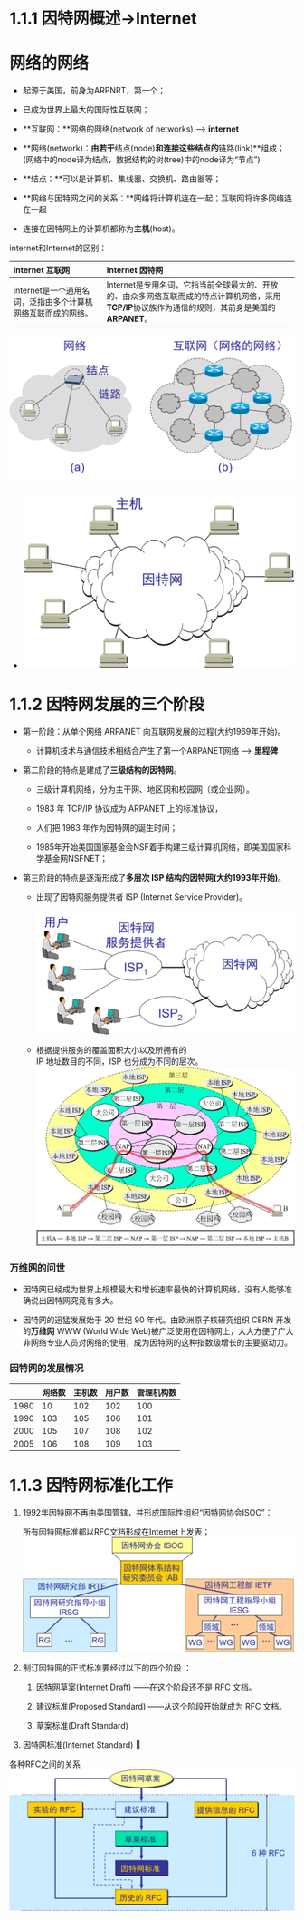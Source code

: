 # 1.1.1 因特网概述-&gt;Internet

# 网络的网络

* 起源于美国，前身为ARPNRT，第一个；

* 已成为世界上最大的国际性互联网；

* **互联网：**网络的网络\(network of networks\) --&gt; **internet**

* **网络\(network\)：**由若干**结点\(node\)**和连接这些结点的**链路\(link\)**组成；\(网络中的node译为结点，数据结构的树\(tree\)中的node译为“节点”\)

* **结点：**可以是计算机、集线器、交换机、路由器等；

* **网络与因特网之间的关系：**网络将计算机连在一起；互联网将许多网络连在一起

* 连接在因特网上的计算机都称为**主机**\(host\)。

internet和Internet的区别：

| internet 互联网 | Internet 因特网 |
| :--- | :--- |
| internet是一个通用名词，泛指由多个计算机网络互联而成的网络。 | Internet是专用名词，它指当前全球最大的、开放的、由众多网络互联而成的特点计算机网络，采用**TCP/IP**协议族作为通信的规则，其前身是美国的**ARPANET**。 |

![](/assets/图片1.png)

* ![](/assets/图片2.png)

# 1.1.2 因特网发展的三个阶段

* 第一阶段：从单个网络 ARPANET 向互联网发展的过程\(大约1969年开始\)。

  * 计算机技术与通信技术相结合产生了第一个ARPANET网络 --&gt; **里程碑**

* 第二阶段的特点是建成了**三级结构的因特网**。

  * 三级计算机网络，分为主干网、地区网和校园网（或企业网）。
  * 1983 年 TCP/IP 协议成为 ARPANET 上的标准协议，

  * 人们把 1983 年作为因特网的诞生时间；

  * 1985年开始美国国家基金会NSF着手构建三级计算机网络，即美国国家科学基金网NSFNET；

* 第三阶段的特点是逐渐形成了**多层次 ISP 结构的因特网\(大约1993年开始\)**。

  * 出现了因特网服务提供者 ISP \(Internet Service Provider\)。

    ![](/assets/图片3.png)

  * 根据提供服务的覆盖面积大小以及所拥有的  
    IP 地址数目的不同，ISP 也分成为不同的层次。  
    ![](/assets/图片4.png)

### 万维网的问世

* 因特网已经成为世界上规模最大和增长速率最快的计算机网络，没有人能够准确说出因特网究竟有多大。

* 因特网的迅猛发展始于 20 世纪 90 年代。由欧洲原子核研究组织 CERN 开发的**万维网** WWW \(World Wide Web\)被广泛使用在因特网上，大大方便了广大非网络专业人员对网络的使用，成为因特网的这种指数级增长的主要驱动力。

### 因特网的发展情况

|  | 网络数 | 主机数 | 用户数 | 管理机构数 |
| --- | --- | --- | --- | --- |
| 1980 | 10 | 102 | 102 | 100 |
| 1990 | 103 | 105 | 106 | 101 |
| 2000 | 105 | 107 | 108 | 102 |
| 2005 | 106 | 108 | 109 | 103 |

# 1.1.3 因特网标准化工作

1. 1992年因特网不再由美国管辖，并形成国际性组织“因特网协会ISOC”：

   所有因特网标准都以RFC文档形成在Internet上发表；![](/assets/图片5.png)  

2. 制订因特网的正式标准要经过以下的四个阶段 ：

   1. 因特网草案\(Internet Draft\) ——在这个阶段还不是 RFC 文档。

   2. 建议标准\(Proposed Standard\) ——从这个阶段开始就成为 RFC 文档。

   3. 草案标准\(Draft Standard\)



1. 因特网标准\(Internet Standard\)  

各种RFC之间的关系  
    ![](/assets/图片6.png)

[^1]: Enter footnote here.

